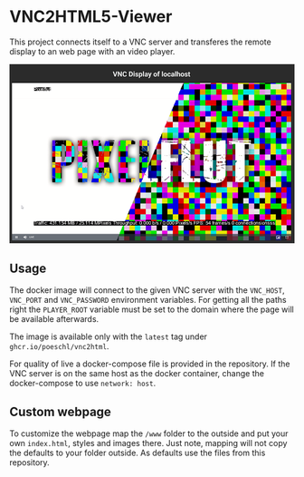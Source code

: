 # VNC2HTML5-Viewer

This project connects itself to a VNC server and transferes the remote display to an web page with an video player.

![Default page when running on localhost](docs/display.png)

## Usage

The docker image will connect to the given VNC server with the `VNC_HOST`, `VNC_PORT` and `VNC_PASSWORD` environment variables.
For getting all the paths right the `PLAYER_ROOT` variable must be set to the domain where the page will be available afterwards.

The image is available only with the `latest` tag under `ghcr.io/poeschl/vnc2html`. 

For quality of live a docker-compose file is provided in the repository.
If the VNC server is on the same host as the docker container, change the docker-compose to use `network: host`.

## Custom webpage

To customize the webpage map the `/www` folder to the outside and put your own `index.html`, styles and images there.
Just note, mapping will not copy the defaults to your folder outside. As defaults use the files from this repository.